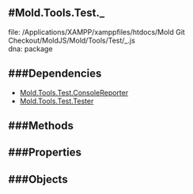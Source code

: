 
#Mold.Tools.Test._
---------------------------------------

file: /Applications/XAMPP/xamppfiles/htdocs/Mold Git Checkout/MoldJS/Mold/Tools/Test/_.js  
dna: package


	




###Dependencies
--------------

* [Mold.Tools.Test.ConsoleReporter](../../../Mold/Tools/Test/ConsoleReporter.md) 
* [Mold.Tools.Test.Tester](../../../Mold/Tools/Test/Tester.md) 



   
###Methods
--------------

   
###Properties
-------------

   
###Objects
------------


		
